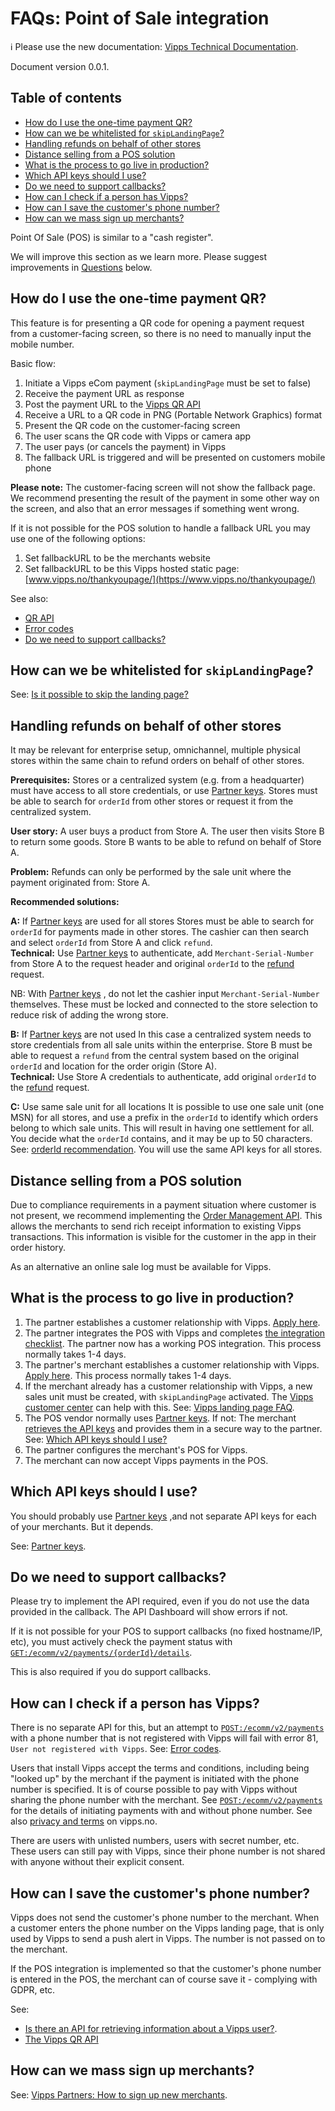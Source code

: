 <!-- START_METADATA
---
title: POS integrations
sidebar_position: 100
pagination_next: null
pagination_prev: null
---
END_METADATA -->

# FAQs: Point of Sale integration

<!-- START_COMMENT -->

ℹ️ Please use the new documentation:
[Vipps Technical Documentation](https://vippsas.github.io/vipps-developer-docs/).

<!-- END_COMMENT -->

Document version 0.0.1.

<!-- START_TOC -->

## Table of contents

* [How do I use the one-time payment QR?](#how-do-i-use-the-one-time-payment-qr)
* [How can we be whitelisted for `skipLandingPage`?](#how-can-we-be-whitelisted-for-skiplandingpage)
* [Handling refunds on behalf of other stores](#handling-refunds-on-behalf-of-other-stores)
* [Distance selling from a POS solution](#distance-selling-from-a-pos-solution)
* [What is the process to go live in production?](#what-is-the-process-to-go-live-in-production)
* [Which API keys should I use?](#which-api-keys-should-i-use)
* [Do we need to support callbacks?](#do-we-need-to-support-callbacks)
* [How can I check if a person has Vipps?](#how-can-i-check-if-a-person-has-vipps)
* [How can I save the customer's phone number?](#how-can-i-save-the-customers-phone-number)
* [How can we mass sign up merchants?](#how-can-we-mass-sign-up-merchants)

<!-- END_TOC -->

Point Of Sale (POS) is similar to a "cash register".

We will improve this section as we learn more. Please suggest improvements
in [Questions](#questions) below.

## How do I use the one-time payment QR?

This feature is for presenting a QR code for opening a payment request from a
customer-facing screen, so there is no need to manually input the mobile number.

Basic flow:

1. Initiate a Vipps eCom payment (`skipLandingPage` must be set to false)
2. Receive the payment URL as response
3. Post the payment URL to the
   [Vipps QR API](https://vippsas.github.io/vipps-developer-docs/docs/APIs/qr-api/)
4. Receive a URL to a QR code in PNG (Portable Network Graphics) format
5. Present the QR code on the customer-facing screen
6. The user scans the QR code with Vipps or camera app
7. The user pays (or cancels the payment) in Vipps
8. The fallback URL is triggered and will be presented on customers mobile phone

**Please note:**
The customer-facing screen will not show the fallback page. We recommend
presenting the result of the payment in some other way on the screen, and
also that an error messages if something went wrong.

If it is not possible for the POS solution to handle a fallback URL you may use one of the following options:

1. Set fallbackURL to be the merchants website
2. Set fallbackURL to be this Vipps hosted static page: [www.vipps.no/thankyoupage/](https://www.vipps.no/thankyoupage/)

See also:

* [QR API](https://vippsas.github.io/vipps-developer-docs/docs/APIs/qr-api/)
* [Error codes](https://vippsas.github.io/vipps-developer-docs/docs/APIs/ecom-api/vipps-ecom-api#error-codes)
* [Do we need to support callbacks?](#do-we-need-to-support-callbacks)

## How can we be whitelisted for `skipLandingPage`?

See: [Is it possible to skip the landing page?](vipps-landing-page-faq.md#is-it-possible-to-skip-the-landing-page)

## Handling refunds on behalf of other stores

It may be relevant for enterprise setup, omnichannel, multiple physical stores within the same chain to refund orders on behalf of other stores.

**Prerequisites:**
Stores or a centralized system (e.g. from a headquarter) must have access to all store credentials, or use
[Partner keys](https://vippsas.github.io/vipps-developer-docs/docs/vipps-partner/partner-keys).
Stores must be able to search for `orderId` from other stores or request it from the centralized system.

**User story:** A user buys a product from Store A.
The user then visits Store B to return some goods. Store B wants to be able to refund on behalf of Store A.

**Problem:** Refunds can only be performed by the sale unit where the payment originated from: Store A.

**Recommended solutions:**

**A:** If
[Partner keys](https://vippsas.github.io/vipps-developer-docs/docs/vipps-partner/partner-keys)
are used for all stores
Stores must be able to search for `orderId` for payments made in other stores. The cashier can then search and select `orderId` from Store A and click `refund`.  
**Technical:** Use
[Partner keys](https://vippsas.github.io/vipps-developer-docs/docs/vipps-partner/partner-keys)
to authenticate, add `Merchant-Serial-Number` from Store A to the request header and original `orderId` to the [refund](https://vippsas.github.io/vipps-ecom-api/#/Vipps%20eCom%20API/refundPaymentUsingPOST) request.

NB: With
[Partner keys](https://vippsas.github.io/vipps-developer-docs/docs/vipps-partner/partner-keys)
, do not let the cashier input `Merchant-Serial-Number` themselves. These must be locked and connected to the store selection to reduce risk of adding the wrong store.

**B:** If
[Partner keys](https://vippsas.github.io/vipps-developer-docs/docs/vipps-partner/partner-keys)
are not used
In this case a centralized system needs to store credentials from all sale units within the enterprise.
Store B must be able to request a `refund` from the central system based on the original `orderId` and location for the order origin (Store A).  
**Technical:** Use Store A credentials to authenticate, add original `orderId` to the [refund](https://vippsas.github.io/vipps-ecom-api/#/Vipps%20eCom%20API/refundPaymentUsingPOST) request.

**C:** Use same sale unit for all locations
It is possible to use one sale unit (one MSN) for all stores, and use a prefix in the `orderId` to identify which orders belong to which sale units.
This will result in having one settlement for all. You decide what the `orderId` contains, and it may be up to 50 characters.
See: [orderId recommendation](../common-topics/orderid.md).
You will use the same API keys for all stores.

## Distance selling from a POS solution

Due to compliance requirements in a payment situation where customer is not present, we recommend implementing the
[Order Management API](https://vippsas.github.io/vipps-developer-docs/docs/APIs/order-management-api/vipps-order-management-api).
This allows the merchants to send rich receipt information to existing Vipps transactions.
This information is visible for the customer in the app in their order history.

As an alternative an online sale log must be available for Vipps.

## What is the process to go live in production?

1. The partner establishes a customer relationship with Vipps.
   [Apply here](https://www.vipps.no/produkter-og-tjenester/bedrift/ta-betalt-i-butikk/vipps-i-kassa/).
2. The partner integrates the POS with Vipps and completes
   [the integration checklist](https://vippsas.github.io/vipps-developer-docs/docs/APIs/ecom-api/vipps-ecom-api-checklist).
   The partner now has a working POS integration.
   This process normally takes 1-4 days.
3. The partner's merchant establishes a customer relationship with Vipps.
   [Apply here](https://www.vipps.no/produkter-og-tjenester/bedrift/ta-betalt-i-butikk/vipps-i-kassa/).
   This process normally takes 1-4 days.
4. If the merchant already has a customer relationship with Vipps, a new sales
   unit must be created, with `skipLandingPage` activated.
   The
   [Vipps customer center](https://vipps.no/hjelp/vipps/)
   can help with this.
   See: [Vipps landing page FAQ](vipps-landing-page-faq.md#is-it-possible-to-skip-the-landing-page).
5. The POS vendor normally uses
   [Partner keys](https://vippsas.github.io/vipps-developer-docs/docs/vipps-partner/partner-keys).
   If not: The merchant
   [retrieves the API keys](https://vippsas.github.io/vipps-developer-docs/docs/vipps-developers/vipps-getting-started#getting-the-api-keys)
   and provides them in a secure way to the partner.
   See: [Which API keys should I use?](#which-api-keys-should-i-use)
6. The partner configures the merchant's POS for Vipps.
7. The merchant can now accept Vipps payments in the POS.

## Which API keys should I use?

You should probably use
[Partner keys](https://vippsas.github.io/vipps-developer-docs/docs/vipps-partner/partner-keys)
,and not separate API keys for each of
your merchants. But it depends.

See: [Partner keys](https://vippsas.github.io/vipps-developer-docs/docs/vipps-partner/partner-keys).

## Do we need to support callbacks?

Please try to implement the API required, even if you do not use the data
provided in the callback. The API Dashboard will show errors if not.

If it is not possible for your POS to support callbacks (no fixed hostname/IP, etc),
you must actively check the payment status with
[``GET:/ecomm/v2/payments/{orderId}/details``](https://vippsas.github.io/vipps-developer-docs/docs/APIs/ecom-api/vipps-ecom-api#get-payment-details).

This is also required if you do support callbacks.

## How can I check if a person has Vipps?

There is no separate API for this, but an attempt to
[`POST:/ecomm/v2/payments`](https://vippsas.github.io/vipps-developer-docs/api/ecom#tag/Vipps-eCom-API/operation/initiatePaymentV3UsingPOST)
with a phone number that is not registered with Vipps will fail with error 81,
`User not registered with Vipps`.
See: [Error codes](https://vippsas.github.io/vipps-developer-docs/docs/APIs/ecom-api/vipps-ecom-api#error-codes).

Users that install Vipps accept the terms and conditions, including being
"looked up" by the merchant if the payment is initiated with the phone number
is specified.  It is of course possible to pay with Vipps without sharing the
phone number with the merchant.
See
[`POST:/ecomm/v2/payments`](https://vippsas.github.io/vipps-developer-docs/api/ecom#tag/Vipps-eCom-API/operation/initiatePaymentV3UsingPOST)
for the details of initiating payments with and without phone number.
See also
[privacy and terms](https://vipps.no/vilkar/)
on vipps.no.

There are users with unlisted numbers, users with secret number, etc.
These users can still pay with Vipps, since their phone number is
not shared with anyone without their explicit consent.

## How can I save the customer's phone number?

Vipps does not send the customer's phone number to the merchant. When a customer
enters the phone number on the Vipps landing page, that is only used by Vipps
to send a push alert in Vipps. The number is not passed on to the merchant.

If the POS integration is implemented so that the customer's phone number
is entered in the POS, the merchant can of course save it -
complying with GDPR, etc.

See:

* [Is there an API for retrieving information about a Vipps user?](users-and-payments-faq.md#is-there-an-api-for-retrieving-information-about-a-vipps-user).
* [The Vipps QR API](https://vippsas.github.io/vipps-developer-docs/docs/APIs/qr-api/)

## How can we mass sign up merchants?

See: [Vipps Partners: How to sign up new merchants](https://vippsas.github.io/vipps-developer-docs/docs/vipps-partner/#how-to-sign-up-new-merchants).
